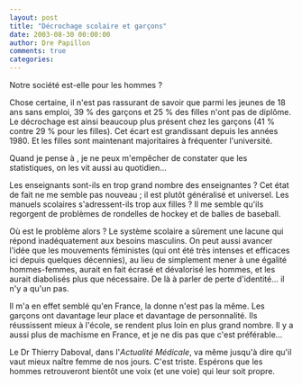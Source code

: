 ```yaml
---
layout: post
title: "Décrochage scolaire et garçons"
date: 2003-08-30 00:00:00
author: Dre Papillon
comments: true
categories: 
---
```



Notre société est-elle  pour les hommes ?

Chose certaine, il n'est pas rassurant de savoir que parmi les jeunes de 18 ans sans emploi, 39 % des garçons et 25 % des filles n'ont pas de diplôme.  Le décrochage est ainsi beaucoup plus présent chez les garçons (41 % contre 29 % pour les filles).  Cet écart est grandissant depuis les années 1980.  Et les filles sont maintenant majoritaires à fréquenter l'université.

Quand je pense à , je ne peux m'empêcher de constater que les statistiques, on les vit aussi au quotidien...

Les enseignants sont-ils en trop grand nombre des enseignantes ?  Cet état de fait ne me semble pas nouveau ; il est plutôt généralisé et universel.  Les manuels scolaires s'adressent-ils trop aux filles ?  Il me semble qu'ils regorgent de problèmes de rondelles de hockey et de balles de baseball.

Où est le problème alors ?  Le système scolaire a sûrement une lacune qui répond inadéquatement aux besoins masculins.  On peut aussi avancer l'idée que les mouvements féministes (qui ont été très intenses et efficaces ici depuis quelques décennies), au lieu de simplement mener à une égalité hommes-femmes, aurait en fait écrasé et dévalorisé les hommes, et les aurait diabolisés plus que nécessaire.  De là à parler de perte d'identité...  il n'y a qu'un pas.

Il m'a en effet semblé qu'en France, la donne n'est pas la même.  Les garçons ont davantage leur place et davantage de personnalité.  Ils réussissent mieux à l'école, se rendent plus loin en plus grand nombre.  Il y a aussi plus de machisme en France, et je ne dis pas que c'est préférable...

Le Dr Thierry Daboval, dans l'*Actualité Médicale*, va même jusqu'à dire qu'il vaut mieux naître femme de nos jours.  C'est triste.  Espérons que les hommes retrouveront bientôt une voix (et une voie) qui leur soit propre.
